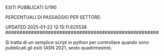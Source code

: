 ESITI PUBBLICATI 0/190 

PERCENTUALI DI PASSAGGIO PER SETTORE:

UPDATED 2025-01-22 12:15:11.625538
###################################################### 

Si tratta di un semplice script in python per controllare quando sono pubblicati gli esiti (ASN 2021, sesto quadrimestre).

